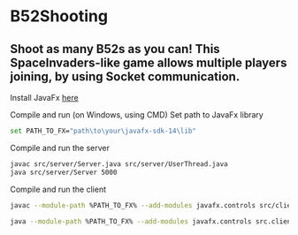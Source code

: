 # B52Shooting
## Shoot as many B52s as you can! This SpaceInvaders-like game allows multiple players joining, by using Socket communication.

Install JavaFx [here](https://gluonhq.com/products/javafx/)

Compile and run (on Windows, using CMD)
Set path to JavaFx library
```bash
set PATH_TO_FX="path\to\your\javafx-sdk-14\lib"

```

Compile and run the server
```bash
javac src/server/Server.java src/server/UserThread.java
java src/server/Server 5000

```

Compile and run the client
```bash
javac --module-path %PATH_TO_FX% --add-modules javafx.controls src/client/PlayGround.java

java --module-path %PATH_TO_FX% --add-modules javafx.controls src.client.PlayGround

```
